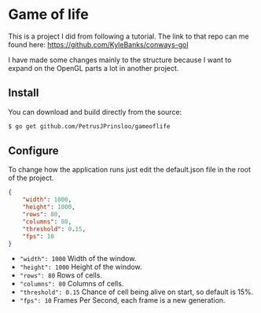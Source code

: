 # Game of life

This is a project I did from following a tutorial. The link to that repo can me found here:
https://github.com/KyleBanks/conways-gol

I have made some changes mainly to the structure because I want to expand on the OpenGL parts a lot in another project.

## Install

You can download and build directly from the source: 

```sh
$ go get github.com/PetrusJPrinsloo/gameoflife
```

## Configure

To change how the application runs just edit the default.json file in the root of the project.

```json
{
    "width": 1000,
    "height": 1000,
    "rows": 80,
    "columns": 80,
    "threshold": 0.15,
    "fps": 10
}
```

* `"width": 1000` Width of the window.
* `"height": 1000` Height of the window.
* `"rows": 80` Rows of cells.
* `"columns": 80` Columns of cells.
* `"threshold": 0.15` Chance of cell being alive on start, so default is 15%.
* `"fps": 10` Frames Per Second, each frame is a new generation.
